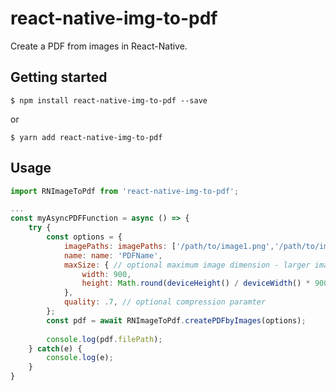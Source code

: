 
# react-native-img-to-pdf

Create a PDF from images in React-Native.

## Getting started

`$ npm install react-native-img-to-pdf --save`

or

`$ yarn add react-native-img-to-pdf`

## Usage
```javascript
import RNImageToPdf from 'react-native-img-to-pdf';

...
const myAsyncPDFFunction = async () => {
	try {
		const options = {
			imagePaths: imagePaths: ['/path/to/image1.png','/path/to/image2.png'],
			name: name: 'PDFName',
			maxSize: { // optional maximum image dimension - larger images will be resized
				width: 900,
				height: Math.round(deviceHeight() / deviceWidth() * 900),
			},
			quality: .7, // optional compression paramter
		};
		const pdf = await RNImageToPdf.createPDFbyImages(options);
		
		console.log(pdf.filePath);
	} catch(e) {
		console.log(e);
	}
}
```
  
